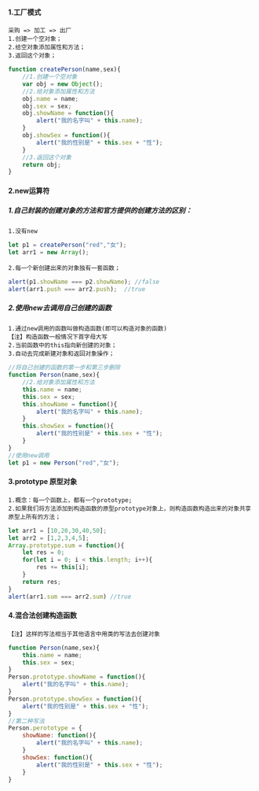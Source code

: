 #### 1.工厂模式
	采购 => 加工 => 出厂
	1.创建一个空对象；
	2.给空对象添加属性和方法；
	3.返回这个对象；
```javascript
function createPerson(name,sex){
    //1.创建一个空对象
    var obj = new Object();
    //2.给对象添加属性和方法
    obj.name = name;
    obj.sex = sex;
    obj.showName = function(){
        alert("我的名字叫" + this.name);
    }
    obj.showSex = function(){
        alert("我的性别是" + this.sex + "性");
    }
    //3.返回这个对象
    return obj;
}
```
#### 2.new运算符
##### 1.自己封装的创建对象的方法和官方提供的创建方法的区别：
	1.没有new
```javascript
let p1 = createPerson("red","女");
let arr1 = new Array();
```
	2.每一个新创建出来的对象独有一套函数；
```javascript
alert(p1.showName === p2.showName); //false
alert(arr1.push === arr2.push);  //true
```
##### 2.使用new去调用自己创建的函数
	1.通过new调用的函数叫做构造函数(即可以构造对象的函数)
	【注】构造函数一般情况下首字母大写
	2.当前函数中的this指向新创建的对象；
	3.自动去完成新建对象和返回对象操作；
```javascript
//将自己创建的函数的第一步和第三步删除
function Person(name,sex){
    //2.给对象添加属性和方法
    this.name = name;
    this.sex = sex;
    this.showName = function(){
        alert("我的名字叫" + this.name);
    }
    this.showSex = function(){
        alert("我的性别是" + this.sex + "性");
    }
}
//使用new调用
let p1 = new Person("red","女");
```
#### 3.prototype 原型对象
	1.概念：每一个函数上，都有一个prototype;
	2.如果我们将方法添加到构造函数的原型prototype对象上，则构造函数构造出来的对象共享原型上所有的方法；
```javascript
let arr1 = [10,20,30,40,50];
let arr2 = [1,2,3,4,5];
Array.prototype.sum = function(){
    let res = 0;
    for(let i = 0; i < this.length; i++){
        res += this[i];
    }
    return res;
}
alert(arr1.sum === arr2.sum) //true
```
#### 4.混合法创建构造函数
	【注】这样的写法相当于其他语言中用类的写法去创建对象
```javascript
function Person(name,sex){
    this.name = name;
    this.sex = sex;
}
Person.prototype.showName = function(){
    alert("我的名字叫" + this.name);
}
Person.prototype.showSex = function(){
    alert("我的性别是" + this.sex + "性");
}
//第二种写法
Person.perototype = {
    showName: function(){
        alert("我的名字叫" + this.name);
    }
    showSex: function(){
        alert("我的性别是" + this.sex + "性");
    }
}
```